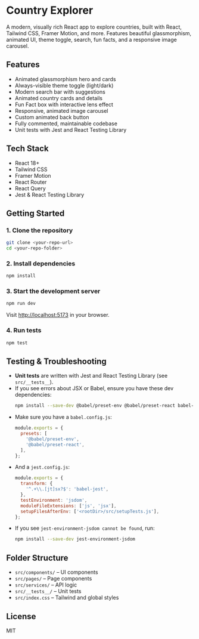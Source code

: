 # Country Explorer

A modern, visually rich React app to explore countries, built with React, Tailwind CSS, Framer Motion, and more. Features beautiful glassmorphism, animated UI, theme toggle, search, fun facts, and a responsive image carousel.

## Features
- Animated glassmorphism hero and cards
- Always-visible theme toggle (light/dark)
- Modern search bar with suggestions
- Animated country cards and details
- Fun Fact box with interactive lens effect
- Responsive, animated image carousel
- Custom animated back button
- Fully commented, maintainable codebase
- Unit tests with Jest and React Testing Library

## Tech Stack
- React 18+
- Tailwind CSS
- Framer Motion
- React Router
- React Query
- Jest & React Testing Library

## Getting Started

### 1. Clone the repository
```sh
git clone <your-repo-url>
cd <your-repo-folder>
```

### 2. Install dependencies
```sh
npm install
```

### 3. Start the development server
```sh
npm run dev
```
Visit [http://localhost:5173](http://localhost:5173) in your browser.

### 4. Run tests
```sh
npm test
```

## Testing & Troubleshooting

- **Unit tests** are written with Jest and React Testing Library (see `src/__tests__`).
- If you see errors about JSX or Babel, ensure you have these dev dependencies:
  ```sh
  npm install --save-dev @babel/preset-env @babel/preset-react babel-jest jest-environment-jsdom
  ```
- Make sure you have a `babel.config.js`:
  ```js
  module.exports = {
    presets: [
      '@babel/preset-env',
      '@babel/preset-react',
    ],
  };
  ```
- And a `jest.config.js`:
  ```js
  module.exports = {
    transform: {
      '^.+\\.[jt]sx?$': 'babel-jest',
    },
    testEnvironment: 'jsdom',
    moduleFileExtensions: ['js', 'jsx'],
    setupFilesAfterEnv: ['<rootDir>/src/setupTests.js'],
  };
  ```
- If you see `jest-environment-jsdom cannot be found`, run:
  ```sh
  npm install --save-dev jest-environment-jsdom
  ```

## Folder Structure
- `src/components/` – UI components
- `src/pages/` – Page components
- `src/services/` – API logic
- `src/__tests__/` – Unit tests
- `src/index.css` – Tailwind and global styles

## License
MIT 